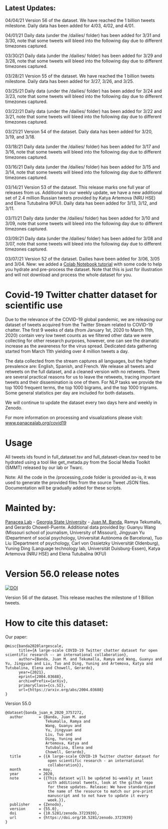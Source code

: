 ## Latest Updates:

04/04/21 Version 56 of the dataset. We have reached the 1 billion tweets milestone. Daily data has been added for 4/03, 4/02, and 4/01.

04/01/21 Daily data (under the /dailies/ folder) has been added for 3/31 and 3/30, note that some tweets will bleed into the following day due to different timezones captured.

03/30/21 Daily data (under the /dailies/ folder) has been added for 3/29 and 3/28, note that some tweets will bleed into the following day due to different timezones captured.

03/28/21 Version 55 of the dataset. We have reached the 1 billion tweets milestone. Daily data has been added for 3/27, 3/26, and 3/25.

03/25/21 Daily data (under the /dailies/ folder) has been added for 3/24 and 3/23, note that some tweets will bleed into the following day due to different timezones captured.

03/22/21 Daily data (under the /dailies/ folder) has been added for 3/22 and 3/21, note that some tweets will bleed into the following day due to different timezones captured.

03/21/21 Version 54 of the dataset. Daily data has been added for 3/20, 3/19, and 3/18.

03/18/21 Daily data (under the /dailies/ folder) has been added for 3/17 and 3/16, note that some tweets will bleed into the following day due to different timezones captured.

03/16/21 Daily data (under the /dailies/ folder) has been added for 3/15 and 3/14, note that some tweets will bleed into the following day due to different timezones captured.

03/14/21 Version 53 of the dataset. This release marks one full year of releases from us. Additional to our weekly update, we have a new additional set of 2.4 million Russian tweets provided by Katya Artemova (NRU HSE) and Elena Tutubalina (KFU). Daily data has been added for 3/13, 3/12, and 3/11.

03/11/21 Daily data (under the /dailies/ folder) has been added for 3/10 and 3/09, note that some tweets will bleed into the following day due to different timezones captured.

03/09/21 Daily data (under the /dailies/ folder) has been added for 3/08 and 3/07, note that some tweets will bleed into the following day due to different timezones captured.

03/07/21 Version 52 of the dataset. Dailies have been added for 3/06, 3/05 and 3/04. New: we added a [Colab Notebook tutorial](COVID_19_dataset_Tutorial.ipynb) with some code to help you hydrate and pre-process the dataset. Note that this is just for illustration and will not download and process the whole dataset for you.

# Covid-19 Twitter chatter dataset for scientific use

Due to the relevance of the COVID-19 global pandemic, we are releasing our dataset of tweets acquired from the Twitter Stream related to COVID-19 chatter. The first 9 weeks of data (from January 1st, 2020 to March 11th, 2020) contain very low tweet counts as we filtered other data we were collecting for other research purposes, however, one can see the dramatic increase as the awareness for the virus spread. Dedicated data gathering started from March 11th yielding over 4 million tweets a day.

The data collected from the stream captures all languages, but the higher prevalence are:  English, Spanish, and French. We release all tweets and retweets on the full dataset, and a cleaned version with no retweets. There are several practical reasons for us to leave the retweets, tracing important tweets and their dissemination is one of them. For NLP tasks we provide the top 1000 frequent terms, the top 1000 bigrams, and the top 1000 trigrams. Some general statistics per day are included for both datasets.

We will continue to update the dataset every two days here and weekly in Zenodo. 

For more information on processing and visualizations please visit: www.panacealab.org/covid19

# Usage 

All tweets ids found in full_dataset.tsv and full_dataset-clean.tsv need to be hydrated using a tool like get_metada.py from the Social Media Toolkit (SMMT) released by our lab or Twarc. 

Note: All the code in the /processing_code folder is provided as-is, it was used to generate the provided files from the source Tweet JSON files. Documentation will be gradually added for these scripts. 

# Mainted by:

[Panacea Lab](www.panacealab.org) - [Georgia State University](www.gsu.edu) - [Juan M. Banda](www.jmbanda.com), Ramya Tekumalla, and Gerardo Chowell-Puente.
Additional data provided by: Guanyu Wang (Missouri school of journalism, University of Missouri), Jingyuan Yu (Department of social psychology, Universitat Autònoma de Barcelona), Tuo Liu (Department of psychology, Carl von Ossietzky Universität Oldenburg), Yuning Ding (Language technology lab, Universität Duisburg-Essen), Katya Artemova (NRU HSE) and Elena Tutubalina (KFU)

# Version 56.0 release notes

[![DOI](https://zenodo.org/badge/DOI/10.5281/zenodo.4662107.svg)](https://doi.org/10.5281/zenodo.4662107)

Version 56 of the dataset. This release reaches the milestone of 1 Billion tweets. 

# How to cite this dataset:

Our paper: 
```
@misc{banda2020largescale,
      title={A large-scale COVID-19 Twitter chatter dataset for open scientific research -- an international collaboration}, 
      author={Banda, Juan M. and Tekumalla, Ramya and Wang, Guanyu and Yu, Jingyuan and Liu, Tuo and Ding, Yuning and Artemova, Katya and Tutubalinа, Elena and Chowell, Gerardo},
      year={2021},
      eprint={2004.03688},
      archivePrefix={arXiv},
      primaryClass={cs.SI},
      url={https://arxiv.org/abs/2004.03688}
}

```

Version 55.0

```
@dataset{banda_juan_m_2020_3757272,
  author       = {Banda, Juan M. and
                  Tekumalla, Ramya and
                  Wang, Guanyu and
                  Yu, Jingyuan and
                  Liu, Tuo and
                  Ding, Yuning and
                  Artemova, Katya and
                  Tutubalinа, Elena and
                  Chowell, Gerardo},
  title        = {{A large-scale COVID-19 Twitter chatter dataset for 
                   open scientific research - an international
                   collaboration}},
  month        = may,
  year         = 2020,
  note         = {{This dataset will be updated bi-weekly at least 
                   with additional tweets, look at the github repo
                   for these updates. Release: We have standardized
                   the name of the resource to match our pre-print
                   manuscript and to not have to update it every
                   week.}},
  publisher    = {Zenodo},
  version      = {55.0},
  doi          = {10.5281/zenodo.3723939},
  url          = {https://doi.org/10.5281/zenodo.3723939}
}

```
